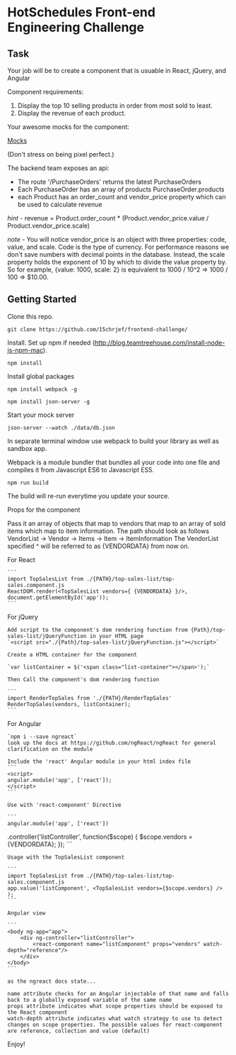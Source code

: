 # HotSchedules Front-end Engineering Challenge

## Task

Your job will be to create a component that is usuable in React, jQuery, and Angular

Component requirements:

1. Display the top 10 selling products in order from most sold to least. 
2. Display the revenue of each product.

Your awesome mocks for the component:

[Mocks](https://drive.google.com/file/d/0B7KmJIsOVjr6YTcwMC11bTBnVGs/view?usp=sharing)

(Don't stress on being pixel perfect.)

The backend team exposes an api:

* The route '/PurchaseOrders' returns the latest PurchaseOrders
* Each PurchaseOrder has an array of products PurchaseOrder.products
* each Product has an order_count and vendor_price property which can be used to calculate revenue

*hint* - revenue = Product.order_count * (Product.vendor_price.value / Product.vendor_price.scale)

*note* - You will notice vendor_price is an object with three properties: code, value, and scale. Code
is the type of currency. For performance reasons we don't save numbers with decimal points in the database. Instead,
the scale property holds the exponent of 10 by which to divide the value property by. So for example,
{value: 1000, scale: 2} is equivalent to 1000 / 10^2 => 1000 / 100 => $10.00.

## Getting Started 

Clone this repo.

`git clone https://github.com/15chrjef/frontend-challenge/`

Install. Set up npm if needed (http://blog.teamtreehouse.com/install-node-js-npm-mac).

`npm install`

Install global packages

`npm install webpack -g`

`npm install json-server -g`

Start your mock server

`json-server --watch ./data/db.json`

In separate terminal window use webpack to build your library as well as sandbox app.  

Webpack is a module bundler that bundles all your code into one file and compiles it
from Javascript ES6 to Javascript ES5.

`npm run build`

The build will re-run everytime you update your source.  

Props for the component

Pass it an array of objects that map to vendors that map to an array of sold items which map to item information. 
The path should look as follows 
VendorList -> Vendor -> Items -> Item -> ItemInformation
The VendorList specified ^ will be referred to as {VENDORDATA} from now on.

For React

	```
	import TopSalesList from ./{PATH}/top-sales-list/top-sales.component.js
	ReactDOM.render(<TopSalesList vendors={ {VENDORDATA} }/>, document.getElementById('app'));
	```

For  jQuery

	Add script to the component's dom rendering function from {Path}/top-sales-list/jQueryFunction in your HTML page
	`<script src="./{Path}/top-sales-list/jQueryFunction.js"></script>`

	Create a HTML container for the component

	`var listContainer = $('<span class="list-container"></span>');`

	Then Call the component's dom rendering function

	```
	import RenderTopSales from './{PATH}/RenderTopSales'
	RenderTopSales(vendors, listContainer);
	```

For Angular

	`npm i --save ngreact`
	look up the docs at https://github.com/ngReact/ngReact for general clarification on the module

	Include the 'react' Angular module in your html index file
	```
	<script>
    angular.module('app', ['react']);
	</script>
	```

	Use with 'react-component' Directive

	```
	angular.module('app', ['react'])
  .controller('listController', function($scope) {
    $scope.vendors = {VENDORDATA};
  });
	```

	Usage with the TopSalesList component

	```
	import TopSalesList from ./{PATH}/top-sales-list/top-sales.component.js
	app.value('listComponent', <TopSalesList vendors={$scope.vendors} /> );
	```

	Angular view

	```
	<body ng-app="app">
		<div ng-controller="listController">
			<react-component name="listComponent" props="vendors" watch-depth="reference"/>
		</div>
	</body>
	```

	as the ngreact docs state...

	name attribute checks for an Angular injectable of that name and falls back to a globally exposed variable of the same name
	props attribute indicates what scope properties should be exposed to the React component
	watch-depth attribute indicates what watch strategy to use to detect changes on scope properties. The possible values for react-component are reference, collection and value (default)

Enjoy!